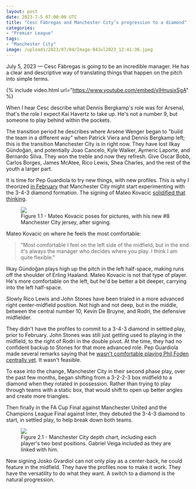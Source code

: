 ```yaml
---
layout: post
date: 2023-7-5 07:00:00 UTC
title: "Cesc Fàbregas and Manchester City’s progression to a diamond"
categories: 
- "Premier League"
tags: 
- "Manchester City"
image: /uploads/2023/07/04/Image-04Jul2023_12:41:36.jpeg
---
```


July 5, 2023 — Cesc Fàbregas is going to be an incredible manager. He has a clear and descriptive way of translating things that happen on the pitch into simple terms.

<!---more--->

{% include video.html url="https://www.youtube.com/embed/yIHnusixSgA" %}

When I hear Cesc describe what Dennis Bergkamp's role was for Arsenal, that's the role I expect Kai Havertz to take up. He's not a number 9, but someone to play behind within the pockets. 

The transition period he describes where Arsène Wenger began to "build the team in a different way" when Patrick Viera and Dennis Bergkamp left; this is the transition Manchester City is in right now. They have lost Ilkay Gündoğan, and potentially Joao Cancelo, Kyle Walker, Aymeric Laporte, and Bernardo Silva. They won the treble and now they refresh. Give Oscar Bobb, Carlos Borges, James McAtee, Rico Lewis, Shea Charles, and the rest of the youth a larger part.  

It is time for Pep Guardiola to try new things, with new profiles. This is why I theorized [in February](https://twitter.com/tacticsjournal/status/1624794051324043266?s=46&t=YC8lQJTh43E_mBQW40Ct2g) that Manchester City might start experimenting with the 3-4-3 diamond formation. The signing of Mateo Kovacic [solidified that thinking](https://twitter.com/tacticsjournal/status/1664038519122149376?s=46&t=YC8lQJTh43E_mBQW40Ct2g).

<figure>
    <img src="https://i.imgur.com/1WfEvlh.jpg">
    <figcaption>Figure 1.1 - Mateo Kovacic poses for pictures, with his new #8 Manchester City jersey, after signing.</figcaption>
</figure>

Mateo Kovacic on where he feels the most comfortable:

> "Most comfortable I feel on the left side of the midfield, but in the end it's always the manager who decides where you play. I think I am quite flexible."

Ilkay Gündoğan plays high up the pitch in the left half-space, making runs off the shoulder of Erling Haaland. Mateo Kovacic is not that type of player. He's more comfortable on the left, but he'd be better a bit deeper, carrying into the left half-space.

Slowly Rico Lewis and John Stones have been trialed in a more advanced right center-midfield position. Not high and not deep, but in the middle, between the central number 10, Kevin De Bruyne, and Rodri, the defensive midfielder.

They didn't have the profiles to commit to a 3-4-3 diamond in settled play, prior to February. John Stones was still just getting used to playing in the midfield, to the right of Rodri in the double pivot. At the time, they had no confident backup to Stones for that more advanced role. Pep Guardiola made several remarks saying that he [wasn't comfortable playing Phil Foden centrally yet](https://www.dailymail.co.uk/sport/football/article-11280489/Pep-Guardiola-agrees-Phil-Foden-eventually-central-midfielder-Manchester-City.html). It wasn't feasible.

To ease into the change, Manchester City in their second phase play, over the past few months, began shifting from a 3-2-2-3 box midfield to a diamond when they rotated in possession. Rather than trying to play through teams with a static box, that would shift to open up better angles and create more triangles.

Then finally in the FA Cup Final against Manchester United and the Champions League Final against Inter, they debuted the 3-4-3 diamond to start, in settled play, to help break down both teams.

<figure>
    <img src="https://i.imgur.com/2ktvTY9.jpg">
    <figcaption>Figure 2.1 - Manchester City depth chart, including each player's two best positions. Gabriel Veiga included as they are linked with him.</figcaption>
</figure>

New signing Josko Gvardiol can not only play as a center-back, he could feature in the midfield. They have the profiles now to make it work. They have the versatility to do what they want. A switch to a diamond is the natural progression.
